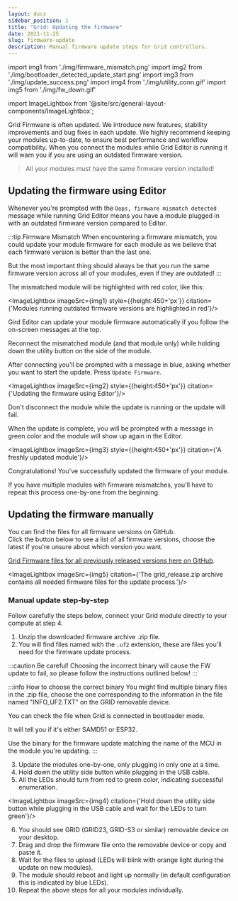 ```yaml
---
layout: docs
sidebar_position: 1
title: "Grid: Updating the firmware"
date: 2021-11-25
slug: firmware-update
description: Manual firmware update steps for Grid controllers.
---
```

import img1 from './img/firmware_mismatch.png'
import img2 from './img/bootloader_detected_update_start.png'
import img3 from './img/update_success.png'
import img4 from './img/utility_conn.gif'
import img5 from './img/fw_down.gif'

import ImageLightbox from '@site/src/general-layout-components/ImageLightbox';

Grid Firmware is often updated. We introduce new features, stability improvements and bug fixes in each update. We highly recommend keeping your modules up-to-date, to ensure best performance and workflow compatibility. When you connect the modules while Grid Editor is running it will warn you if you are using an outdated firmware version.

> All your modules must have the same firmware version installed!

## Updating the firmware using Editor

Whenever you're prompted with the `Oops, firmware mismatch detected` message while running Grid Editor means you have a module plugged in with an outdated firmware version compared to Editor.

:::tip Firmware Mismatch
When encountering a firmware mismatch, you could update your module firmware for each module as we believe that each firmware version is better than the last one.

But the most important thing should always be that you run the same firmware version across all of your modules, even if they are outdated!
:::

The mismatched module will be highlighted with red color, like this:

<ImageLightbox imageSrc={img1} style={{height:450+'px'}} citation={'Modules running outdated firmware versions are highlighted in red'}/>

Gird Editor can update your module firmware automatically if you follow the on-screen messages at the top.

Reconnect the mismatched module (and that module only) while holding down the utility button on the side of the module.

After connecting you'll be prompted with a message in blue, asking whether you want to start the update. Press `Update Firmware`.

<ImageLightbox imageSrc={img2} style={{height:450+'px'}} citation={'Updating the firmware using Editor'}/>

Don't disconnect the module while the update is running or the update will fail.

When the update is complete, you will be prompted with a message in green color and the module will show up again in the Editor.

<ImageLightbox imageSrc={img3} style={{height:450+'px'}} citation={'A freshly updated module'}/>

Congratulations! You've successfully updated the firmware of your module.

If you have multiple modules with firmware mismatches, you'll have to repeat this process one-by-one from the beginning.

## Updating the firmware manually

You can find the files for all firmware versions on GitHub.  
Click the button below to see a list of all firmware versions, choose the latest if you're unsure about which version you want.

[Grid Firmware files for all previously released versions here on GitHub](https://github.com/intechstudio/grid-fw/releases).

<ImageLightbox imageSrc={img5} citation={'The grid_release.zip archive contains all needed firmware files for the update process.'}/>


### Manual update step-by-step

Follow carefully the steps below, connect your Grid module directly to your compute at step 4.

1. Unzip the downloaded firmware archive .zip file.
2. You will find files named with the `.uf2` extension, these are files you'll need for the firmware update process.

:::caution Be careful!
Choosing the incorrect binary will cause the FW update to fail, so please follow the instructions outlined below!
:::

:::info How to choose the correct binary
You might find multiple binary files in the .zip file, choose the one corresponding to the information in the file named "INFO_UF2.TXT" on the GRID removable device.

You can check the file when Grid is connected in bootloader mode.

It will tell you if it's either SAMD51 or ESP32.

Use the binary for the firmware update matching the name of the MCU in the module you're updating.
:::

3. Update the modules one-by-one, only plugging in only one at a time.
4. Hold down the utility side button while plugging in the USB cable.
5. All the LEDs should turn from red to green color, indicating successful enumeration.

<ImageLightbox imageSrc={img4} citation={'Hold down the utility side button while plugging in the USB cable and wait for the LEDs to turn green'}/>

6. You should see GRID (GRID23, GRID-S3 or similar) removable device on your desktop.
7. Drag and drop the firmware file onto the removable device or copy and paste it.
8. Wait for the files to upload (LEDs will blink with orange light during the update on new modules).
9. The module should reboot and light up normally (in default configuration this is indicated by blue LEDs).
10. Repeat the above steps for all your modules individually.
